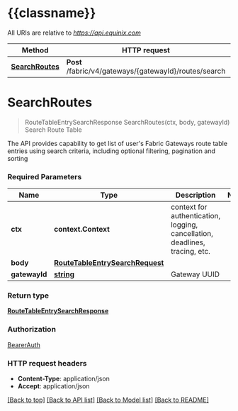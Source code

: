 # {{classname}}

All URIs are relative to *https://api.equinix.com*

Method | HTTP request | Description
------------- | ------------- | -------------
[**SearchRoutes**](RoutesApi.md#SearchRoutes) | **Post** /fabric/v4/gateways/{gatewayId}/routes/search | Search Route Table

# **SearchRoutes**
> RouteTableEntrySearchResponse SearchRoutes(ctx, body, gatewayId)
Search Route Table

The API provides capability to get list of user's Fabric Gateways route table entries using search criteria, including optional filtering, pagination and sorting

### Required Parameters

Name | Type | Description  | Notes
------------- | ------------- | ------------- | -------------
 **ctx** | **context.Context** | context for authentication, logging, cancellation, deadlines, tracing, etc.
  **body** | [**RouteTableEntrySearchRequest**](RouteTableEntrySearchRequest.md)|  | 
  **gatewayId** | [**string**](.md)| Gateway UUID | 

### Return type

[**RouteTableEntrySearchResponse**](RouteTableEntrySearchResponse.md)

### Authorization

[BearerAuth](../README.md#BearerAuth)

### HTTP request headers

 - **Content-Type**: application/json
 - **Accept**: application/json

[[Back to top]](#) [[Back to API list]](../README.md#documentation-for-api-endpoints) [[Back to Model list]](../README.md#documentation-for-models) [[Back to README]](../README.md)

